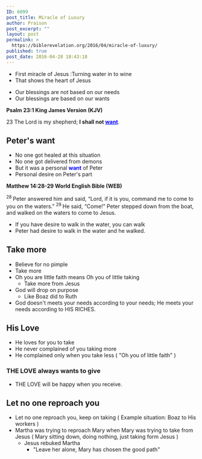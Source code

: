 ```yaml
---
ID: 6099
post_title: Miracle of Luxury
author: Praison
post_excerpt: ""
layout: post
permalink: >
  https://biblerevelation.org/2016/04/miracle-of-luxury/
published: true
post_date: 2016-04-28 18:43:18
---
```

<ul>
 	<li>First miracle of Jesus :Turning water in to wine</li>
 	<li>That shows the heart of Jesus</li>
</ul>
<ul>
 	<li>Our blessings are not based on our needs</li>
 	<li>Our blessings are based on our wants</li>
</ul>
<strong><span class="passage-display-bcv">Psalm 23:1
</span><span class="passage-display-version">King James Version (KJV)</span></strong>
<p class="chapter-2"><span id="en-KJV-14237" class="text Ps-23-1"><span class="chapternum">23 </span>The <span class="small-caps">Lord</span> is my shepherd; <strong>I shall not <span style="text-decoration: underline; color: #0000ff;">want</span></strong>.</span></p>

<h2 class="chapter-2"><strong>Peter's want</strong></h2>
<ul>
 	<li>No one got healed at this situation</li>
 	<li>No one got delivered from demons</li>
 	<li>But it was a personal <span style="color: #0000ff;"><strong>want</strong> </span>of Peter</li>
 	<li>Personal desire on Peter's part</li>
</ul>
<strong><span class="passage-display-bcv">Matthew 14:28-29
</span><span class="passage-display-version">World English Bible (WEB)</span></strong>

<span id="en-WEB-23626" class="text Matt-14-28"><sup class="versenum">28 </sup>Peter answered him and said, “Lord, if it is you, command me to come to you on the waters.”
</span><span id="en-WEB-23627" class="text Matt-14-29"><sup class="versenum">29 </sup>He said, <span class="woj">“Come!”
</span></span><span class="text Matt-14-29">Peter stepped down from the boat, and walked on the waters to come to Jesus.</span>
<ul>
 	<li>If you have desire to walk in the water, you can walk</li>
 	<li>Peter had desire to walk in the water and he walked.</li>
</ul>
<h2><strong>Take more</strong></h2>
<ul>
 	<li>Believe for no pimple</li>
 	<li>Take more</li>
 	<li>Oh you are little faith means Oh you of little taking
<ul>
 	<li>Take more from Jesus</li>
</ul>
</li>
 	<li>God will drop on purpose
<ul>
 	<li>Like Boaz did to Ruth</li>
</ul>
</li>
 	<li>God doesn't meets your needs according to your needs; He meets your needs according to HIS RICHES.</li>
</ul>
<h2><strong>His Love</strong></h2>
<ul>
 	<li>He loves for you to take</li>
 	<li>He never complained of you taking more</li>
 	<li>He complained only when you take less ( "Oh you of little faith" )</li>
</ul>
<h3><strong>THE LOVE always wants to give</strong></h3>
<ul>
 	<li>THE LOVE will be happy when you receive.</li>
</ul>
<h2><strong>Let no one reproach you</strong></h2>
<ul>
 	<li>Let no one reproach you, keep on taking ( Example situation: Boaz to His workers )</li>
 	<li>Martha was trying to reproach Mary when Mary was trying to take from Jesus ( Mary sitting down, doing nothing, just taking form Jesus )
<ul>
 	<li>Jesus rebuked Martha
<ul>
 	<li>"Leave her alone, Mary has chosen the good path"</li>
</ul>
</li>
</ul>
</li>
</ul>